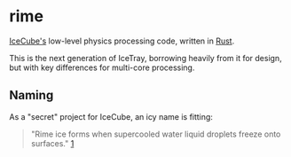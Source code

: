 # rime

[IceCube's](https://icecube.wisc.edu) low-level physics processing code,
written in [Rust](https://www.rust-lang.org/).

This is the next generation of IceTray, borrowing heavily from it for
design, but with key differences for multi-core processing.

## Naming

As a "secret" project for IceCube, an icy name is fitting:

> "Rime ice forms when supercooled water liquid droplets freeze onto
> surfaces." [1](https://en.wikipedia.org/wiki/Rime_ice)

